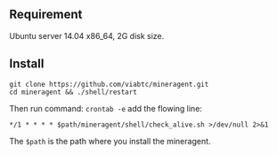 ## Requirement 

Ubuntu server 14.04 x86_64, 2G disk size.

## Install

```
git clone https://github.com/viabtc/mineragent.git
cd mineragent && ./shell/restart
```

Then run command: `crontab -e` add the flowing line:

```
*/1 * * * * $path/mineragent/shell/check_alive.sh >/dev/null 2>&1
```

The `$path` is the path where you install the mineragent.
